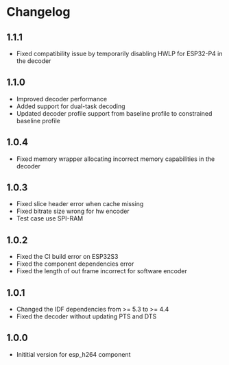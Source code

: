 # Changelog

## 1.1.1

- Fixed compatibility issue by temporarily disabling HWLP for ESP32-P4 in the decoder

## 1.1.0

- Improved decoder performance
- Added support for dual-task decoding
- Updated decoder profile support from baseline profile to constrained baseline profile

## 1.0.4

- Fixed memory wrapper allocating incorrect memory capabilities in the decoder

## 1.0.3

- Fixed slice header error when cache missing
- Fixed bitrate size wrong for hw encoder
- Test case use SPI-RAM

## 1.0.2

- Fixed the CI build error on ESP32S3
- Fixed the component dependencies error
- Fixed the length of out frame incorrect for software encoder

## 1.0.1

- Changed the IDF dependencies from >= 5.3 to >= 4.4
- Fixed the decoder without updating PTS and DTS

## 1.0.0

- Inititial version for esp_h264 component
